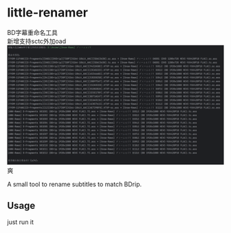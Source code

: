 # little-renamer
BD字幕重命名工具  
新增支持sctc外加oad  
![](\imgs\2025-05-05_123332.png)
爽

A small tool to rename subtitles to match BDrip.
## Usage
just run it
